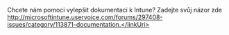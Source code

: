 <Token xmlns:xlink="http://www.w3.org/1999/xlink">Chcete nám pomoci vylepšit dokumentaci k Intune? Zadejte svůj názor <externalLink>
              <linkText>zde</linkText>
              <linkUri>http://microsoftintune.uservoice.com/forums/297408-issues/category/113871-documentation.</linkUri>
       </externalLink>
</Token>


<!--HONumber=Jul16_HO3-->


